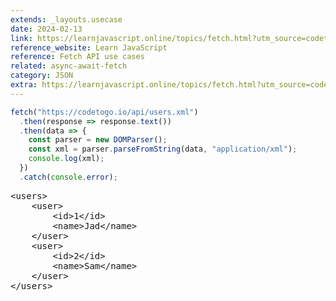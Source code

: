 ```yaml
---
extends: _layouts.usecase
date: 2024-02-13
link: https://learnjavascript.online/topics/fetch.html?utm_source=codetogo.io
reference_website: Learn JavaScript
reference: Fetch API use cases
related: async-await-fetch
category: JSON
extra: https://learnjavascript.online/topics/fetch.html?utm_source=codetogo.io
---
```


```javascript
fetch("https://codetogo.io/api/users.xml")
  .then(response => response.text())
  .then(data => {
    const parser = new DOMParser();
    const xml = parser.parseFromString(data, "application/xml");
    console.log(xml);
  })
  .catch(console.error);
```

<pre class="output">
&lt;users&gt;
    &lt;user&gt;
        &lt;id&gt;1&lt;/id&gt;
        &lt;name&gt;Jad&lt;/name&gt;
    &lt;/user&gt;
    &lt;user&gt;
        &lt;id&gt;2&lt;/id&gt;
        &lt;name&gt;Sam&lt;/name&gt;
    &lt;/user&gt;
&lt;/users&gt;
</pre>
